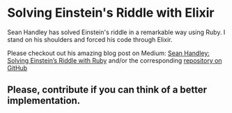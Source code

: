 # Solving Einstein's Riddle with Elixir
Sean Handley has solved Einstein's riddle in a remarkable way using Ruby. I stand on his shoulders and forced his code through Elixir.

Please checkout out his amazing blog post on Medium: [Sean Handley: Solving Einstein’s Riddle with Ruby](https://medium.com/@sean.handley/solving-einstein-s-riddle-with-ruby-e78ba9ebabe) and/or the corresponding [repository on GitHub](https://github.com/seanhandley/einstein)

## Please, contribute if you can think of a better implementation.
